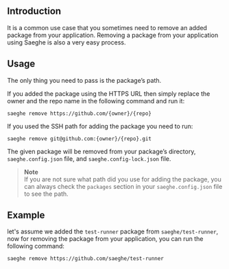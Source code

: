 ## Introduction

It is a common use case that you sometimes need to remove an added package from your application.
Removing a package from your application using Saeghe is also a very easy process.

## Usage

The only thing you need to pass is the package’s path.

If you added the package using the HTTPS URL then simply replace the owner and the repo name in the following command and run it:

```shell
saeghe remove https://github.com/{owner}/{repo}
```

If you used the SSH path for adding the package you need to run:

```shell
saeghe remove git@github.com:{owner}/{repo}.git
```

The given package will be removed from your package’s directory, `saeghe.config.json` file, and `saeghe.config-lock.json` file.

> **Note**  
> If you are not sure what path did you use for adding the package,
> you can always check the `packages` section in your `saeghe.config.json` file to see the path.

## Example

let's assume we added the `test-runner` package from `saeghe/test-runner`,
now for removing the package from your application, you can run the following command:

```shell
saeghe remove https://github.com/saeghe/test-runner
```

